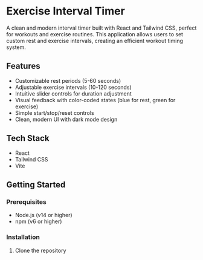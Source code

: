 # Exercise Interval Timer

A clean and modern interval timer built with React and Tailwind CSS, perfect for workouts and exercise routines. This application allows users to set custom rest and exercise intervals, creating an efficient workout timing system.

## Features
- Customizable rest periods (5-60 seconds)
- Adjustable exercise intervals (10-120 seconds)
- Intuitive slider controls for duration adjustment
- Visual feedback with color-coded states (blue for rest, green for exercise)
- Simple start/stop/reset controls
- Clean, modern UI with dark mode design

## Tech Stack
- React
- Tailwind CSS
- Vite

## Getting Started

### Prerequisites
- Node.js (v14 or higher)
- npm (v6 or higher)

### Installation
1. Clone the repository